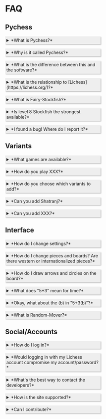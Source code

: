 <style>
details > summary {
  padding: 4px;
  width: 300px;
  background-color: #eeeeee;
  border: none;
  box-shadow: 2px 2px 3px #bbbbbb;
  cursor: pointer;
}

details > p {
  background-color: #eeeeee;
  padding: 4px;
  margin: 0;
  box-shadow: 2px 2px 3px #bbbbbb;
}
</style>

# FAQ

## Pychess

<details><summary>*What is Pychess?*</summary>

Pychess is a website dedicated to allowing people to play major and interesting chess variants (both regional and more modern chess variants). Please see [the about page](https://www.pychess.org/about).</details>

<details><summary>*Why is it called Pychess?*</summary>

The server code is written in Python.</details>

<details><summary>*What is the difference between this and the software?*</summary>

Both are designed to play chess variants, and both share the same developer ([gbtami](https://www.github.com/gbtami)). However, the similitudes end there. The full name for this site is "Pychess Variants" for distinction, but is often just called Pychess. The site for the desktop application is [here](https://pychess.github.io/).</details>

<details><summary>*What is the relationship to [Lichess](https://lichess.org/)?*</summary>

Pychess's design is heavily influenced by Lichess and is meant to be comfortable for Lichess users. Pychess has no official relationship to Lichess. However, it does use Lichess accounts to facilitate user management.</details>

<details><summary>*What is Fairy-Stockfish?*</summary>

Stockfish is one of the premier engines designed to play chess. [Fairy-Stockfish](https://github.com/ianfab/Fairy-Stockfish) is a fork of that created by [Ianfab](https://www.github.com/ianfab) to handle multiple chess variants.</details>

<details><summary>*Is level 8 Stockfish the strongest available?*</summary>

It is the strongest available on this site, but does not represent Fairy-Stockfish at full strength. Full strength requires more time to think and analyze; on Pychess, Stockfish is limited to less than a second for each move.</details>

<details><summary>*I found a bug! Where do I report it?*</summary>

[**Make an issue**](https://github.com/gbtami/pychess-variants/issues/new). Ultimately it needs to be filed in Github issue tracker. Ideally, try to find a way to reproduce this bug in your description (if necessary, include the browser and OS). If you're not on Github, you can also mention it on Discord, and someone can file it.</details>

## Variants

<details><summary>*What games are available?*</summary>

Check out the [Variants page](https://www.pychess.org/variants).</details>

<details><summary>*How do you play XXX?*</summary>

Check out the [Variants page](https://www.pychess.org/variants). Also, within a game, you can click the variant name at the top left to be taken to that game's learn page.</details>

<details><summary>*How do you choose which variants to add?*</summary>

Major regional variants have high precedence. For western chess variants, often the most popular or well-known variants are added. However, there are still some that can't be added. Pychess relies on Fairy-Stockfish to support the variant, as our code also depends on Fairy-Stockfish for move validation. This also means no variants that aren't supported by Fairy-Stockfish can be on Pychess.</details>

<details><summary>*Can you add Shatranj?*</summary>

Shatranj is a dead variant, and there are similar games that are still alive (i.e. Makruk), so no. If you want to play Shatranj, there are other sites that offer it (i.e. [VChess](https://vchess.club/#/))</details>

<details><summary>*Can you add XXX?*</summary>

It depends on how popular or how interesting the variant is. We can't even consider adding variants that aren't supported by Fairy-Stockfish. Otherwise, you can ask us on Discord or Github.</details>

## Interface

<details><summary>*How do I change settings?*</summary>

To change the settings, click the gear button in the top right of the screen (next to login or your username) and choose "Board Settings".</details>

<details><summary>*How do I change pieces and boards? Are there western or internationalized pieces?*</summary>

Same answer as above, and then click on "Board Settings." All Asian variants have internationalized pieces.</details>

<details><summary>*How do I draw arrows and circles on the board?*</summary>

Use the right click. Clicking gives you a circle, and dragging gives you an arrow. These are green by default. You can make them red by holding Shift or Ctrl, and you can make them blue by holding Alt.</details>

<details><summary>*What does "5+3" mean for time?*</summary>

Those are the time controls for the game. By default we use an increment system. "5+3" means each player has 5 *minutes*, and after each move adds 3 *seconds* to the clock. You can set the time control to be whatever you want when creating the game. The 5+3 is just the default for random mover.</details>

<details><summary>*Okay, what about the (b) in "5+3(b)"?*</summary>

The b signifies byo-yomi time control, which is different from increment, and is only used in certain variants (i.e. Shogi and Janggi). Each player has a fixed time bank (5 minutes, in this example), and then after that, they only have the byo-yomi period for the rest of their moves before losing. In this example, that means only 3 seconds per move. Typically, byo-yomi is played with more than just 3 seconds... usually anywhere from 10 seconds to 30 seconds.</details>

<details><summary>*What is Random-Mover?*</summary>

Random-Mover is a bot that just chooses a random move from the list of available options. It serves as a great way to familiarize oneself with piece movements and some rules. It is strongly recommended to train against Fairy-Stockfish (even a lower level) once you know the rules though.</details>

## Social/Accounts

<details><summary>*How do I log in?*</summary>

You need to have a Lichess account. If you don't already, please go to [Lichess](https://lichess.org/signup) to make an account.</details>

<details><summary>*Would logging in with my Lichess account compromise my account/password?*</summary>

No! That is done via OAuth and your password isn't revealed to Pychess, just like how you can log in to third-party websites with your Google or Facebook accounts.</details>

<details><summary>*What's the best way to contact the developers?*</summary>

You can try the lobby chat, although the developers might not be on to answer. More reliably, we use [Discord](https://discord.gg/aPs8RKr).</details>

<details><summary>*How is the site supported?*</summary>

Purely through donations. You can [become a patron](https://www.pychess.org/patron) to help us make this site better!</details>

<details><summary>*Can I contribute?*</summary>

You sure can! Pychess is open source. Please communicate your suggestions by [Github](https://github.com/gbtami/pychess-variants) or [Discord](https://discord.gg/aPs8RKr) </details>



